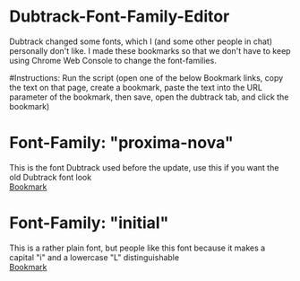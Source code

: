 # Dubtrack-Font-Family-Editor
Dubtrack changed some fonts, which I (and some other people in chat) personally don't like. I made these bookmarks so that we don't have to keep using Chrome Web Console to change the font-families.

#Instructions:
Run the script (open one of the below Bookmark links, copy the text on that page, create a bookmark, paste the text into the URL parameter of the bookmark, then save, open the dubtrack tab, and click the bookmark)

# Font-Family: "proxima-nova"
This is the font Dubtrack used before the update, use this if you want the old Dubtrack font look <br />
<a href="https://rawgit.com/fatboysraidmcdonalds/Dubtrack-Font-Family-Editor/master/Bookmark-FamilyProxima-Nova.js" target="_blank">Bookmark</a>

# Font-Family: "initial"
This is a rather plain font, but people like this font because it makes a capital "i" and a lowercase "L" distinguishable <br />
<a href="https://rawgit.com/fatboysraidmcdonalds/Dubtrack-Font-Family-Editor/master/Bookmark-FamilyInitial.js" target="_blank">Bookmark</a>
